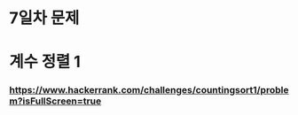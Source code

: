 # 7일차 문제

# 계수 정렬 1
### https://www.hackerrank.com/challenges/countingsort1/problem?isFullScreen=true